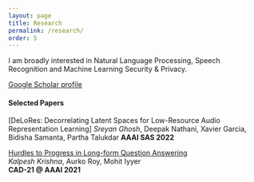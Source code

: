 ```yaml
---
layout: page
title: Research
permalink: /research/
order: 5
---
```

I am broadly interested in Natural Language Processing, Speech Recognition and Machine Learning Security & Privacy.

[Google Scholar profile](https://scholar.google.com/citations?user=5HKZJHAAAAAJ&hl=en)

#### **Selected Papers**

[DeLoRes: Decorrelating Latent Spaces for Low-Resource Audio Representation Learning]
*Sreyan Ghosh*, Deepak Nathani, Xavier Garcia, Bidisha Samanta, Partha Talukdar 
**AAAI SAS 2022**

[Hurdles to Progress in Long-form Question Answering](https://arxiv.org/abs/2103.06332)  
*Kalpesh Krishna*, Aurko Roy, Mohit Iyyer  
**CAD-21 @ AAAI 2021**